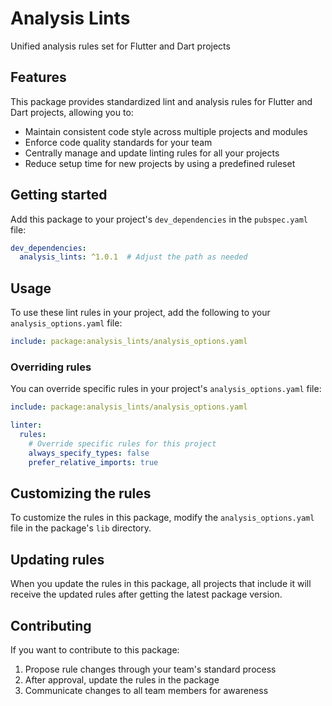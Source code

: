 # Analysis Lints

Unified analysis rules set for Flutter and Dart projects

## Features

This package provides standardized lint and analysis rules for Flutter and Dart projects, allowing you to:

- Maintain consistent code style across multiple projects and modules
- Enforce code quality standards for your team
- Centrally manage and update linting rules for all your projects
- Reduce setup time for new projects by using a predefined ruleset

## Getting started

Add this package to your project's `dev_dependencies` in the `pubspec.yaml` file:

```yaml
dev_dependencies:
  analysis_lints: ^1.0.1  # Adjust the path as needed
```

## Usage

To use these lint rules in your project, add the following to your `analysis_options.yaml` file:

```yaml
include: package:analysis_lints/analysis_options.yaml
```

### Overriding rules

You can override specific rules in your project's `analysis_options.yaml` file:

```yaml
include: package:analysis_lints/analysis_options.yaml

linter:
  rules:
    # Override specific rules for this project
    always_specify_types: false
    prefer_relative_imports: true
```

## Customizing the rules

To customize the rules in this package, modify the `analysis_options.yaml` file in the package's `lib` directory.

## Updating rules

When you update the rules in this package, all projects that include it will receive the updated rules after getting the latest package version.

## Contributing

If you want to contribute to this package:

1. Propose rule changes through your team's standard process
2. After approval, update the rules in the package
3. Communicate changes to all team members for awareness